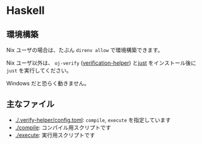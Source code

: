# Haskell

## 環境構築

Nix ユーザの場合は、たぶん `direnv allow` で環境構築できます。

Nix ユーザ以外は、 `oj-verify` ([verification-helper](https://github.com/online-judge-tools/verification-helper)) と[just](https://github.com/casey/just) をインストール後に `just` を実行してください。

Windows だと恐らく動きません。

## 主なファイル

- [./.verify-helper/config.toml](./.verify-helper/config.toml): `compile`, `execute` を指定しています
- [./compile](./compile): コンパイル用スクリプトです
- [./execute](./execute): 実行用スクリプトです

